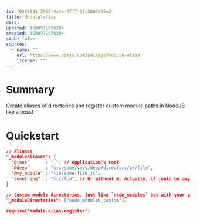 ```yaml
---
id: f0289031-2962-4a4e-9ff7-3fa280fe06a2
title: Module-alias
desc: ''
updated: 1600971656304
created: 1600971656304
stub: false
sources:
  - name: ""
    url: https://www.npmjs.com/package/module-alias
    license: ""
---
```


# Summary

Create aliases of directories and register custom module paths in NodeJS like a boss!

# Quickstart

```json
// Aliases
"_moduleAliases": {
  "@root"      : ".", // Application's root
  "@deep"      : "src/some/very/deep/directory/or/file",
  "@my_module" : "lib/some-file.js",
  "something"  : "src/foo", // Or without @. Actually, it could be any string
}
 
// Custom module directories, just like `node_modules` but with your private modules (optional)
"_moduleDirectories": ["node_modules_custom"],

require('module-alias/register')
```